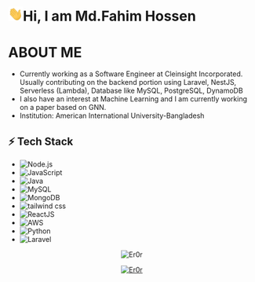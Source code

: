 # <img src="https://raw.githubusercontent.com/ABSphreak/ABSphreak/master/gifs/Hi.gif" width="30px">Hi, I am Md.Fahim Hossen 

# ABOUT ME

* Currently working as a Software Engineer at Cleinsight Incorporated. Usually contributing on the backend portion using Laravel, NestJS, Serverless (Lambda), Database like MySQL, PostgreSQL, DynamoDB 
* I also have an interest at Machine Learning and I am currently working on a paper based on GNN. 
* Institution: American International University-Bangladesh

## ⚡ Tech Stack

* ![Node.js](	https://img.shields.io/badge/Node.js-43853D?style=for-the-badge&logo=node.js&logoColor=F7DF1E)
* ![JavaScript](https://img.shields.io/badge/JavaScript-323330?style=for-the-badge&logo=javascript&logoColor=F7DF1E)
* ![Java](https://img.shields.io/badge/Java-ED8B00?style=for-the-badge&logo=java&logoColor=F7DF1E)
* ![MySQL](https://img.shields.io/badge/MySQL-00000F?style=for-the-badge&logo=mysql&logoColor=F7DF1E)
* ![MongoDB](https://img.shields.io/badge/MongoDB-4EA94B?style=for-the-badge&logo=mongodb&logoColor=F7DF1E)
* ![tailwind css](https://img.shields.io/badge/Tailwind_CSS-38B2AC?style=for-the-badge&logo=tailwind-css&logoColor=white)
* ![ReactJS](	https://img.shields.io/badge/React-20232A?style=for-the-badge&logo=react&logoColor=61DAFB)
* ![AWS](https://img.shields.io/badge/Amazon_AWS-232F3E?style=for-the-badge&logo=amazon-aws&logoColor=white)
* ![Python](https://img.shields.io/badge/Python-3776AB?style=for-the-badge&logo=python&logoColor=white)
* ![Laravel](https://img.shields.io/badge/Laravel-FF2D20?style=for-the-badge&logo=laravel&logoColor=white)


<p align="center"> <img src="https://komarev.com/ghpvc/?username=Er0r&label=Profile%20views&color=0e75b6&style=social" alt="Er0r" /> </p>

<p align="center"> <a href="https://github.com/Er0r/github-profile-trophy"><img src="https://github-profile-trophy.vercel.app/?username=Er0r" alt="Er0r" /></a> </p>



